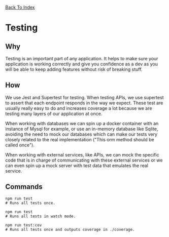 [Back To Index](/README.md)

# Testing

## Why

Testing is an important part of any application. It helps to make sure your application is working correctly and give you confidence as a dev as you will be able to keep adding features without risk of breaking stuff.

## How

We use Jest and Supertest for testing. When testing APIs, we use supertest to assert that each endpoint responds in the way we expect. These test are usually really easy to do and increases coverage a lot because we are testing many layers of our application at once.

When working with databases we can spin up a docker container with an instance of Mysql for example, or use an in-memory database like Sqlite, avoiding the need to mock our databases which can make our tests very closely related to the real implementation ("This orm method should be called once").

When working with external services, like APIs, we can mock the specific code that is in charge of communicating with these external services or we can even spin up a mock server with test data that emulates the real service.

## Commands

```
npm run test
# Runs all tests once.

npm run test
# Runs all tests in watch mode.

npm run test:cov
# Runs all tests once and outputs coverage in ./coverage.
```

